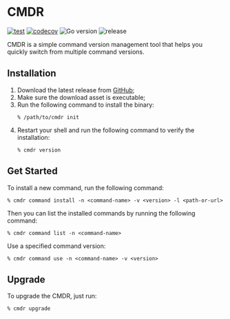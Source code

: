 # CMDR
[![test](https://github.com/MrLYC/cmdr/actions/workflows/unittest.yml/badge.svg)](https://github.com/MrLYC/cmdr/actions/workflows/unittest.yml) [![codecov](https://codecov.io/gh/MrLYC/cmdr/branch/master/graph/badge.svg?token=mo4TJP4mQt)](https://codecov.io/gh/MrLYC/cmdr) ![Go version](https://img.shields.io/github/go-mod/go-version/mrlyc/cmdr) ![release](https://img.shields.io/github/v/release/mrlyc/cmdr?label=version)

CMDR is a simple command version management tool that helps you quickly switch from multiple command versions.

## Installation
1. Download the latest release from [GitHub](https://github.com/MrLYC/cmdr/releases);
2. Make sure the download asset is executable;
3. Run the following command to install the binary:
    ```shell
    % /path/to/cmdr init
    ```
4. Restart your shell and run the following command to verify the installation:
    ```shell
    % cmdr version
    ```

## Get Started
To install a new command, run the following command:
```shell
% cmdr command install -n <command-name> -v <version> -l <path-or-url>
```

Then you can list the installed commands by running the following command:
```shell
% cmdr command list -n <command-name>
```

Use a specified command version:
```shell
% cmdr command use -n <command-name> -v <version>
```

## Upgrade
To upgrade the CMDR, just run:
```shell
% cmdr upgrade
```